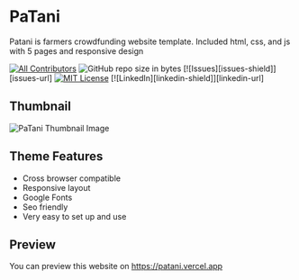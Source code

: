# PaTani
Patani is farmers crowdfunding website template. Included html, css, and js with 5 pages and responsive design

<!-- PROJECT SHIELDS -->
<!--
*** I'm using markdown "reference style" links for readability.
*** Reference links are enclosed in brackets [ ] instead of parentheses ( ).
*** See the bottom of this document for the declaration of the reference variables
*** for contributors-url, forks-url, etc. This is an optional, concise syntax you may use.
*** https://www.markdownguide.org/basic-syntax/#reference-style-links
-->
[![All Contributors](https://img.shields.io/badge/all_contributors-1-green.svg?style=for-the-badge)](#contributors-)
![GitHub repo size in bytes](https://img.shields.io/github/repo-size/badges/shields.svg?style=for-the-badge)
[![Issues][issues-shield]][issues-url]
[![MIT License](https://img.shields.io/github/license/jfalih/patani?style=for-the-badge)](https://github.com/jfalih/patani/license.md)
[![LinkedIn][linkedin-shield]][linkedin-url]


## Thumbnail
![PaTani Thumbnail Image](https://i.ibb.co/B29FXth/Instagram-story-1.png)
## Theme Features
-   Cross browser compatible
-   Responsive layout
-   Google Fonts
-   Seo friendly
-   Very easy to set up and use
## Preview
You can preview this website on https://patani.vercel.app
